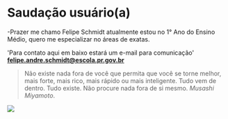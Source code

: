 # Saudação **usuário(a)** 
 -Prazer me chamo Felipe Schmidt atualmente estou no 1° Ano do Ensino Médio, quero me especializar no áreas de exatas.
                   
  'Para contato aqui em baixo estará um e-mail para comunicação' **felipe.andre.schmidt@escola.pr.gov.br**


>Não existe nada fora de você que permita que você se torne melhor, mais forte, mais rico, mais rápido ou mais inteligente. Tudo vem de dentro. Tudo existe. Não procure nada fora de si mesmo.  _Musashi Miyamoto_.

![](https://media1.tenor.com/m/F34qw5kiPI0AAAAd/musashi.gif)

